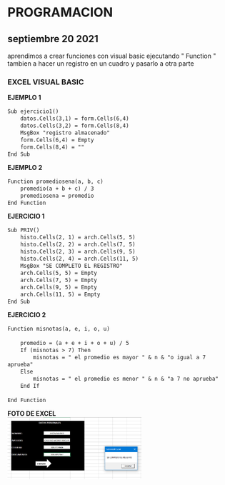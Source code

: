 # **PROGRAMACION**


## **septiembre 20 2021** <br>
aprendimos a crear funciones con visual basic ejecutando " Function " tambien a hacer un registro en un cuadro y pasarlo a otra parte 

### **EXCEL VISUAL BASIC**
**EJEMPLO 1**
```
Sub ejercicio1()
    datos.Cells(3,1) = form.Cells(6,4)
    datos.Cells(3,2) = form.Cells(8,4)
    MsgBox "registro almacenado"
    form.Cells(6,4) = Empty
    form.Cells(8,4) = ""
End Sub
```
**EJEMPLO 2**
```
Function promediosena(a, b, c)
    promedio(a + b + c) / 3
    promediosena = promedio 
End Function
```
**EJERCICIO 1**
```
Sub PRIV()
    histo.Cells(2, 1) = arch.Cells(5, 5)
    histo.Cells(2, 2) = arch.Cells(7, 5)
    histo.Cells(2, 3) = arch.Cells(9, 5)
    histo.Cells(2, 4) = arch.Cells(11, 5)
    MsgBox "SE COMPLETO EL REGISTRO"
    arch.Cells(5, 5) = Empty
    arch.Cells(7, 5) = Empty
    arch.Cells(9, 5) = Empty
    arch.Cells(11, 5) = Empty
End Sub
```
**EJERCICIO 2**
```
Function misnotas(a, e, i, o, u)

    promedio = (a + e + i + o + u) / 5
    If (misnotas > 7) Then
        misnotas = " el promedio es mayor " & n & "o igual a 7 aprueba"
    Else
        misnotas = " el promedio es menor " & n & "a 7 no aprueba"
    End If
       
End Function
```
**FOTO DE EXCEL**<br>
<img src="img/execel-1.jpg" width="300">
